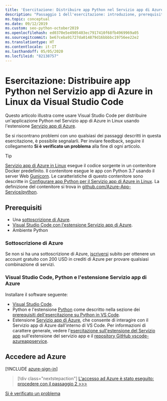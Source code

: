 ```yaml
---
title: 'Esercitazione: Distribuire app Python nel Servizio app di Azure in Linux da Visual Studio Code'
description: "Passaggio 1 dell'esercitazione: introduzione, prerequisiti e accesso ad Azure."
ms.topic: conceptual
ms.date: 09/12/2019
ms.custom: seo-python-october2019
ms.openlocfilehash: ed0370e5e4905403ec7917410f68fb4969969a05
ms.sourcegitcommit: be67ceba91727da014879d16bbbbc19756ee22e2
ms.translationtype: HT
ms.contentlocale: it-IT
ms.lasthandoff: 05/05/2020
ms.locfileid: "82138757"
---
```

# <a name="tutorial-deploy-python-apps-to-azure-app-service-on-linux-from-visual-studio-code"></a>Esercitazione: Distribuire app Python nel Servizio app di Azure in Linux da Visual Studio Code

Questo articolo illustra come usare Visual Studio Code per distribuire un'applicazione Python nel Servizio app di Azure in Linux usando l'estensione [Servizio app di Azure](https://marketplace.visualstudio.com/items?itemName=ms-azuretools.vscode-azureappservice).

Se si riscontrano problemi con uno qualsiasi dei passaggi descritti in questa esercitazione, è possibile segnalarli. Per inviare feedback, seguire il collegamento **Si è verificato un problema** alla fine di ogni articolo.

> [!TIP]
> [Servizio app di Azure in Linux](https://docs.microsoft.com/azure/app-service/containers/app-service-linux-intro) esegue il codice sorgente in un contenitore Docker predefinito. Il contenitore esegue le app con Python 3.7 usando il server Web [Gunicorn](https://gunicorn.org). Le caratteristiche di questo contenitore sono descritte in [Configurare app Python per il Servizio app di Azure in Linux](https://docs.microsoft.com/azure/app-service/containers/how-to-configure-python). La definizione del contenitore si trova in [github.com/Azure-App-Service/python](https://github.com/Azure-App-Service/python/tree/master/3.7).

## <a name="prerequisites"></a>Prerequisiti

- Una [sottoscrizione di Azure](#azure-subscription).
- [Visual Studio Code con l'estensione Servizio app di Azure](#visual-studio-code-python-and-the-azure-app-service-extension).
- Ambiente Python

### <a name="azure-subscription"></a>Sottoscrizione di Azure

Se non si ha una sottoscrizione di Azure, [iscriversi](https://azure.microsoft.com/free/?utm_source=campaign&utm_campaign=vscode-tutorial-appservice-extension&mktingSource=vscode-tutorial-appservice-extension) subito per ottenere un account gratuito con 200 USD in crediti di Azure per provare qualsiasi combinazione di servizi.

### <a name="visual-studio-code-python-and-the-azure-app-service-extension"></a>Visual Studio Code, Python e l'estensione Servizio app di Azure

Installare il software seguente:

- [Visual Studio Code](https://code.visualstudio.com/).
- Python e l'estensione [Python](https://marketplace.visualstudio.com/items?itemName=ms-python.python) come descritto nella sezione dei [prerequisiti dell'esercitazione su Python in VS Code](https://code.visualstudio.com/docs/python/python-tutorial).
- Estensione [Servizio app di Azure](https://marketplace.visualstudio.com/items?itemName=ms-azuretools.vscode-azureappservice), che consente di interagire con il Servizio app di Azure dall'interno di VS Code. Per informazioni di carattere generale, vedere l'[esercitazione sull'estensione del Servizio app](https://code.visualstudio.com/tutorials/app-service-extension/getting-started) sull'estensione del servizio app e il [repository GitHub vscode-azureappservice](https://github.com/Microsoft/vscode-azureappservice).

## <a name="sign-in-to-azure"></a>Accedere ad Azure

[!INCLUDE [azure-sign-in](includes/azure-sign-in.md)]

> [!div class="nextstepaction"]
> [L'accesso ad Azure è stato eseguito: procedere con il passaggio 2 >>>](tutorial-deploy-app-service-on-linux-02.md)

[Si è verificato un problema](https://www.research.net/r/PWZWZ52?tutorial=vscode-appservice-python&step=01-verify-prerequisites)

